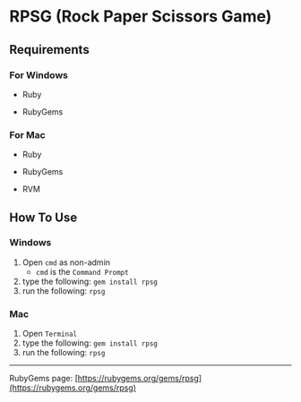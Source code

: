 RPSG (Rock Paper Scissors Game)
===============================

Requirements
------------

### For Windows

+ Ruby
- RubyGems

### For Mac

+ Ruby
- RubyGems
* RVM

How To Use
----------

### Windows

1. Open `cmd` as non-admin
	* `cmd` is the `Command Prompt`
2. type the following: `gem install rpsg`
3. run the following: `rpsg`

### Mac

1. Open `Terminal`
2. type the following: `gem install rpsg`
3. run the following: `rpsg`

________

RubyGems page: [https://rubygems.org/gems/rpsg](https://rubygems.org/gems/rpsg)
